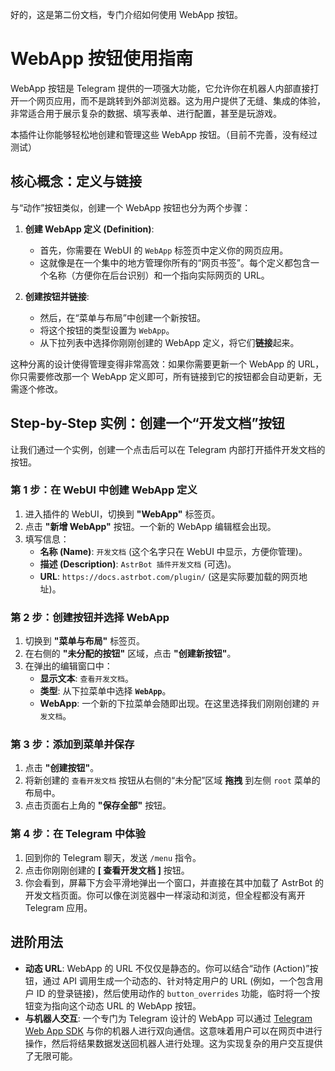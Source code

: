 好的，这是第二份文档，专门介绍如何使用 WebApp 按钮。

# WebApp 按钮使用指南

WebApp 按钮是 Telegram 提供的一项强大功能，它允许你在机器人内部直接打开一个网页应用，而不是跳转到外部浏览器。这为用户提供了无缝、集成的体验，非常适合用于展示复杂的数据、填写表单、进行配置，甚至是玩游戏。

本插件让你能够轻松地创建和管理这些 WebApp 按钮。（目前不完善，没有经过测试）

## 核心概念：定义与链接

与“动作”按钮类似，创建一个 WebApp 按钮也分为两个步骤：

1.  **创建 WebApp 定义 (Definition)**:
    *   首先，你需要在 WebUI 的 `WebApp` 标签页中定义你的网页应用。
    *   这就像是在一个集中的地方管理你所有的“网页书签”。每个定义都包含一个名称（方便你在后台识别）和一个指向实际网页的 URL。

2.  **创建按钮并链接**:
    *   然后，在“菜单与布局”中创建一个新按钮。
    *   将这个按钮的类型设置为 `WebApp`。
    *   从下拉列表中选择你刚刚创建的 WebApp 定义，将它们**链接**起来。

这种分离的设计使得管理变得非常高效：如果你需要更新一个 WebApp 的 URL，你只需要修改那一个 WebApp 定义即可，所有链接到它的按钮都会自动更新，无需逐个修改。

## Step-by-Step 实例：创建一个“开发文档”按钮

让我们通过一个实例，创建一个点击后可以在 Telegram 内部打开插件开发文档的按钮。

### 第 1 步：在 WebUI 中创建 WebApp 定义

1.  进入插件的 WebUI，切换到 **"WebApp"** 标签页。
2.  点击 **"新增 WebApp"** 按钮。一个新的 WebApp 编辑框会出现。
3.  填写信息：
    *   **名称 (Name)**: `开发文档` (这个名字只在 WebUI 中显示，方便你管理)。
    *   **描述 (Description)**: `AstrBot 插件开发文档` (可选)。
    *   **URL**: `https://docs.astrbot.com/plugin/` (这是实际要加载的网页地址)。
    

### 第 2 步：创建按钮并选择 WebApp

1.  切换到 **"菜单与布局"** 标签页。
2.  在右侧的 **"未分配的按钮"** 区域，点击 **"创建新按钮"**。
3.  在弹出的编辑窗口中：
    *   **显示文本**: `查看开发文档`。
    *   **类型**: 从下拉菜单中选择 **`WebApp`**。
    *   **WebApp**: 一个新的下拉菜单会随即出现。在这里选择我们刚刚创建的 `开发文档`。

### 第 3 步：添加到菜单并保存

1.  点击 **"创建按钮"**。
2.  将新创建的 `查看开发文档` 按钮从右侧的“未分配”区域 **拖拽** 到左侧 `root` 菜单的布局中。
3.  点击页面右上角的 **"保存全部"** 按钮。

### 第 4 步：在 Telegram 中体验

1.  回到你的 Telegram 聊天，发送 `/menu` 指令。
2.  点击你刚刚创建的 **[ 查看开发文档 ]** 按钮。
3.  你会看到，屏幕下方会平滑地弹出一个窗口，并直接在其中加载了 AstrBot 的开发文档页面。你可以像在浏览器中一样滚动和浏览，但全程都没有离开 Telegram 应用。

## 进阶用法

*   **动态 URL**: WebApp 的 URL 不仅仅是静态的。你可以结合“动作 (Action)”按钮，通过 API 调用生成一个动态的、针对特定用户的 URL (例如，一个包含用户 ID 的登录链接)，然后使用动作的 `button_overrides` 功能，临时将一个按钮变为指向这个动态 URL 的 WebApp 按钮。
*   **与机器人交互**: 一个专门为 Telegram 设计的 WebApp 可以通过 [Telegram Web App SDK](https://core.telegram.org/bots/webapps) 与你的机器人进行双向通信。这意味着用户可以在网页中进行操作，然后将结果数据发送回机器人进行处理。这为实现复杂的用户交互提供了无限可能。